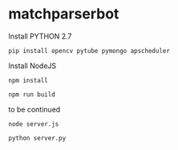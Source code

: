 # matchparserbot

Install PYTHON 2.7

`pip install opencv pytube pymongo apscheduler`


Install NodeJS

`npm install`

`npm run build`
 
 to be continued

`node server.js`

`python server.py`
